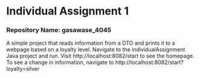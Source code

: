 # Individual Assignment 1 
### Repository Name: gasawase_4045
A simple project that reads information from a DTO and prints it to a webpage based on a loyalty level.
Navigate to the individualAssignment Java project and run.
Visit http://localhost:8082/start to see the homepage.
To see a change in information, navigate to http://localhost:8082/start?loyalty=silver
